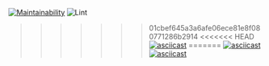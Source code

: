 [![Maintainability](https://api.codeclimate.com/v1/badges/a99a88d28ad37a79dbf6/maintainability)](https://codeclimate.com/github/sol-un/backend-project-lvl1/)
![Lint](https://github.com/sol-un/backend-project-lvl1/workflows/Lint/badge.svg)
>>>>>>> 01cbef645a3a6afe06ece81e8f080771286b2914
<<<<<<< HEAD
[![asciicast](https://asciinema.org/a/8KAUs3mGKDyNr9Rwyb2ZAqEFA.svg)](https://asciinema.org/a/8KAUs3mGKDyNr9Rwyb2ZAqEFA)
=======
[![asciicast](https://asciinema.org/a/uOztUZVOJdRukTGKGU9vOJUih.svg)](https://asciinema.org/a/uOztUZVOJdRukTGKGU9vOJUih)
[![asciicast](https://asciinema.org/a/C9lsoh7PVIe5YQ1XTtnHWw77c.svg)](https://asciinema.org/a/C9lsoh7PVIe5YQ1XTtnHWw77c)
